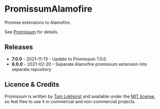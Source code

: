 # PromissumAlamofire

Promise extensions to Alamofire.

See [Promissum](https://github.com/tomlokhorst/Promissum) for details.


Releases
--------

 - **7.0.0** - 2021-11-13 - Update to Promissum 7.0.0
 - **6.0.0** - 2021-02-20 - Separate Alamofire promissum extension into separate repository


Licence & Credits
-----------------

Promissum is written by [Tom Lokhorst](https://twitter.com/tomlokhorst) and available under the [MIT license](https://github.com/tomlokhorst/PromissumAlamofire/blob/main/LICENSE), so feel free to use it in commercial and non-commercial projects.
